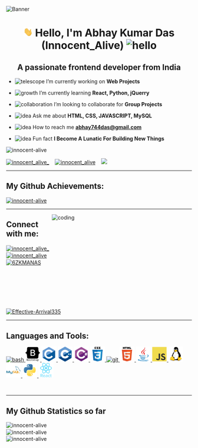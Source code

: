 ![Banner](/banner.gif)
<h1 align="center"><img src="https://github.com/9102004Harshika/9102004Harshika/blob/main/hi.gif" width="25" height="25"> Hello, I'm Abhay Kumar Das (Innocent_Alive) <img alt="hello" height="57" width="50" src="https://intranet.williamaustin-jun.luton.sch.uk/images/scratch.gif"></h1>
<h2 align="center">A passionate frontend developer from India</h2>

- <img src="https://media2.giphy.com/media/QZVdubDMj6RCvBOQBk/giphy.gif?cid=790b7611f2015ca3af40383f08d9be470a45744ddbff8c6f&rid=giphy.gif&ct=s" alt="telescope" width="25" height="26" /> I’m currently working on **Web Projects**

- <img src="https://i.gifer.com/origin/4c/4c8423ace30594a2f80c07639d6885fd_w200.gif" alt="growth" width="25" height="28" /> I’m currently learning **React, Python, jQuerry**

- <img src="https://media.tenor.com/images/22f42c11b612b041b4038573dca18a2d/tenor.gif" alt="collaboration" width="28" height="25" /> I’m looking to collaborate for **Group Projects**

- <img src="https://i.pinimg.com/originals/e2/7b/ce/e27bceee41105a0199ebb277382cfe2b.gif" alt="idea" width="28" height="25" /> Ask me about **HTML, CSS, JAVASCRIPT, MySQL**

- <img src="https://www.pinclipart.com/picdir/big/143-1432236_contacts-us-mail-mail-gif-us-mail-gifs.png" alt="idea" width="25" height="25" /> How to reach me **abhay744das@gmail.com**

- <img src="https://media.giphy.com/media/l4FGDXzlX3p5U9zJS/200.gif" alt="idea" width="28" height="25" /> Fun fact **I Become A Lunatic For Building New Things**

<p align="left"> <img src="https://komarev.com/ghpvc/?username=innocent-alive&label=Profile%20Views&color=cf0202&style=flat" alt="innocent-alive" /> </p>

<p align="left"> <a href="https://twitter.com/innocent_alive_" target="blank"><img src="https://img.shields.io/badge/Twitter-1DA1F2?style=for-the-badge&logo=twitter&logoColor=white" alt="innocent_alive_" /></a> &nbsp;&nbsp; <a href="https://instagram.com/innocent_alive" target="blank"><img src="https://img.shields.io/badge/Instagram-E4405F?style=for-the-badge&logo=instagram&logoColor=white" alt="innocent_alive" /></a> &nbsp;&nbsp; <a href="#" target="blank"><img src="https://img.shields.io/badge/LinkedIn-0077B5?style=for-the-badge&logo=linkedin&logoColor=white" /></a></p>
<p align="center">  </p>
<p align="right">  </p>

<hr>
<h2>My Github Achievements: </h2>
<p align="left">
<a href="https://github.com/ryo-ma/github-profile-trophy"><img src="https://github-profile-trophy.vercel.app/?username=innocent-alive" alt="innocent-alive" /></a> </p><hr size="1">

<img align="right" alt="coding" height="254" width="380" src="https://i.pinimg.com/originals/54/e3/7d/54e37d8074ebcde1d96c77d7b2a7f310.gif">
<h2 align="left">Connect with me:</h2>

<p align="left">
<a href="https://twitter.com/innocent_alive_" target="blank"><img align="center" src="https://raw.githubusercontent.com/rahuldkjain/github-profile-readme-generator/master/src/images/icons/Social/twitter.svg" alt="innocent_alive_" height="30" width="40" /></a>
<a href="https://instagram.com/innocent_alive" target="blank"><img align="center" src="https://raw.githubusercontent.com/rahuldkjain/github-profile-readme-generator/master/src/images/icons/Social/instagram.svg" alt="innocent_alive" height="30" width="40" /></a>
<a href="https://discord.gg/6ZKMANAS" target="blank"><img align="center" src="https://raw.githubusercontent.com/rahuldkjain/github-profile-readme-generator/master/src/images/icons/Social/discord.svg" alt="6ZKMANAS" height="30" width="40" /></a>
<a href="https://www.reddit.com/user/Effective-Arrival335" target="blank"><img align="center" src="https://raw.githubusercontent.com/rahuldkjain/github-profile-readme-generator/master/src/images/icons/Social/reddit.svg" alt="Effective-Arrival335" height="30" width="40" /></a>
</p><hr size=1px>



<h2 align="left">Languages and Tools:</h2>
<p align="left"> <a href="https://www.gnu.org/software/bash/" target="_blank" rel="noreferrer"> <img src="https://www.vectorlogo.zone/logos/gnu_bash/gnu_bash-icon.svg" alt="bash" width="40" height="40"/> </a> <a href="https://getbootstrap.com" target="_blank" rel="noreferrer"> <img src="https://raw.githubusercontent.com/devicons/devicon/master/icons/bootstrap/bootstrap-plain-wordmark.svg" alt="bootstrap" width="40" height="40"/> </a> <a href="https://www.cprogramming.com/" target="_blank" rel="noreferrer"> <img src="https://raw.githubusercontent.com/devicons/devicon/master/icons/c/c-original.svg" alt="c" width="40" height="40"/> </a> <a href="https://www.w3schools.com/cpp/" target="_blank" rel="noreferrer"> <img src="https://raw.githubusercontent.com/devicons/devicon/master/icons/cplusplus/cplusplus-original.svg" alt="cplusplus" width="40" height="40"/> </a> <a href="https://www.w3schools.com/cs/" target="_blank" rel="noreferrer"> <img src="https://raw.githubusercontent.com/devicons/devicon/master/icons/csharp/csharp-original.svg" alt="csharp" width="40" height="40"/> </a> <a href="https://www.w3schools.com/css/" target="_blank" rel="noreferrer"> <img src="https://raw.githubusercontent.com/devicons/devicon/master/icons/css3/css3-original-wordmark.svg" alt="css3" width="40" height="40"/> </a> <a href="https://git-scm.com/" target="_blank" rel="noreferrer"> <img src="https://www.vectorlogo.zone/logos/git-scm/git-scm-icon.svg" alt="git" width="40" height="40"/> </a> <a href="https://www.w3.org/html/" target="_blank" rel="noreferrer"> <img src="https://raw.githubusercontent.com/devicons/devicon/master/icons/html5/html5-original-wordmark.svg" alt="html5" width="40" height="40"/> </a> <a href="https://www.java.com" target="_blank" rel="noreferrer"> <img src="https://raw.githubusercontent.com/devicons/devicon/master/icons/java/java-original.svg" alt="java" width="40" height="40"/> </a> <a href="https://developer.mozilla.org/en-US/docs/Web/JavaScript" target="_blank" rel="noreferrer"> <img src="https://raw.githubusercontent.com/devicons/devicon/master/icons/javascript/javascript-original.svg" alt="javascript" width="40" height="40"/> </a> <a href="https://www.linux.org/" target="_blank" rel="noreferrer"> <img src="https://raw.githubusercontent.com/devicons/devicon/master/icons/linux/linux-original.svg" alt="linux" width="40" height="40"/> </a> <a href="https://www.mysql.com/" target="_blank" rel="noreferrer"> <img src="https://raw.githubusercontent.com/devicons/devicon/master/icons/mysql/mysql-original-wordmark.svg" alt="mysql" width="40" height="40"/> </a> <a href="https://www.python.org" target="_blank" rel="noreferrer"> <img src="https://raw.githubusercontent.com/devicons/devicon/master/icons/python/python-original.svg" alt="python" width="40" height="40"/> </a> <a href="https://reactjs.org/" target="_blank" rel="noreferrer"> <img src="https://raw.githubusercontent.com/devicons/devicon/master/icons/react/react-original-wordmark.svg" alt="react" width="40" height="40"/> </a> </p><br>
<hr>




<h2>My Github Statistics so far</h2>
<p><img align="left" src="https://github-readme-stats.vercel.app/api/top-langs?username=innocent-alive&show_icons=true&locale=en&layout=compact" alt="innocent-alive" /><br><img align="center" src="https://github-readme-stats.vercel.app/api?username=innocent-alive&show_icons=true&theme=tokyonight&locale=en" alt="innocent-alive" /><br><img align="center" src="https://github-readme-streak-stats.herokuapp.com/?user=innocent-alive&theme=dark" alt="innocent-alive" /></p><br>
